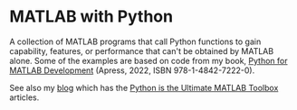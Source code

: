 # MATLAB with Python

A collection of MATLAB programs that call Python functions to gain
capability, features, or performance that can't be obtained by 
MATLAB alone.  Some of the examples are based on code from my
book, 
[Python for MATLAB Development](https://www.apress.com/gp/book/9781484272220)
(Apress, 2022, ISBN 978-1-4842-7222-0).

See also my [blog](https://al.danial.org) which has the 
[Python is the Ultimate MATLAB Toolbox](https://al.danial.org/posts/python_is_the_ultimate_matlab_toolbox/)
articles.
